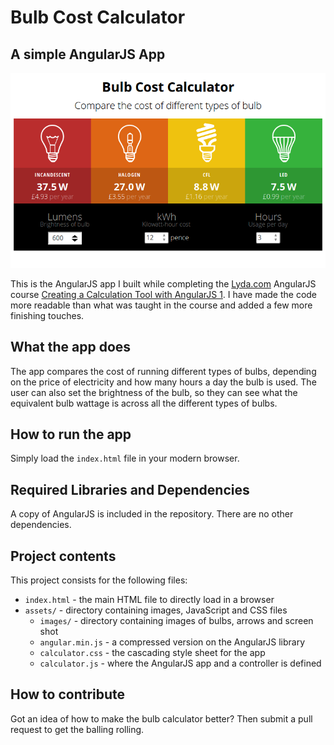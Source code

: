 # Bulb Cost Calculator
## A simple AngularJS App

![Screenshot of app](assets/images/screen_shot.png)

This is the AngularJS app I built while completing the [Lyda.com][1] AngularJS
course [Creating a Calculation Tool with AngularJS 1][2]. I have made the code
more readable than what was taught in the course and added a few more finishing
touches.

## What the app does
The app compares the cost of running different types of bulbs, depending on the
price of electricity and how many hours a day the bulb is used. The user can
also set the brightness of the bulb, so they can see what the equivalent bulb
wattage is across all the different types of bulbs.

## How to run the app
Simply load the `index.html` file in your modern browser.

## Required Libraries and Dependencies
A copy of AngularJS is included in the repository. There are no other
dependencies.

## Project contents
This project consists for the following files:

* `index.html` - the main HTML file to directly load in a browser
* `assets/` - directory containing images, JavaScript and CSS files
    + `images/` - directory containing images of bulbs, arrows and screen shot
    + `angular.min.js` - a compressed version on the AngularJS library
    + `calculator.css` - the cascading style sheet for the app
    + `calculator.js` - where the AngularJS app and a controller is defined

## How to contribute
Got an idea of how to make the bulb calculator better? Then submit a pull
request to get the balling rolling.

[1]: https://www.lynda.com
[2]: https://www.lynda.com/AngularJS-tutorials/Creating-Calculation-Tool-AngularJS/424042-2.html

